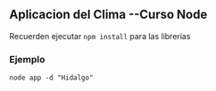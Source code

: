 ## Aplicacion del Clima --Curso Node

Recuerden ejecutar ```npm install``` para las librerias

### Ejemplo
```
node app -d "Hidalgo"
```